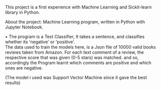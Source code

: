 This project is a first experience with Machine Learning and Sickit-learn library in Python.

About the project: Machine Learning program, written in Python with Jupyter Notebook.

&bull; The program is a Text Classifier, It takes a sentence, and classifies whether its 'negative' or 'positive'.<br/>
The data used to train the models here, is a Json file of 10000 valid books reviews taken from Amazon.
For each text comment of a review, the respective score that was given (0-5 stars) was matched. and so,
accordingly the Program learnt which comments are positive and which ones are negative.

(The model i used was Support Vector Machine since it gave the best results)
